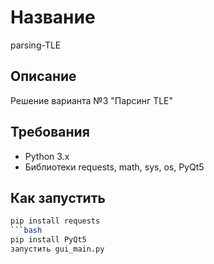# Название
parsing-TLE

## Описание
Решение варианта №3 "Парсинг TLE"

## Требования
- Python 3.x
- Библиотеки requests, math, sys, os, PyQt5

## Как запустить
```bash
pip install requests
```bash
pip install PyQt5
запустить gui_main.py

